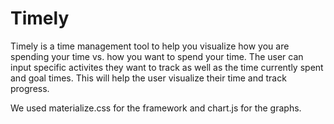 # Timely

Timely is a time management tool to help you visualize how you are spending your time vs. how you want to spend your time.
The user can input specific activites they want to track as well as the time currently spent and goal times. This will help the user visualize their time and track progress. 

We used materialize.css for the framework and chart.js for the graphs. 
